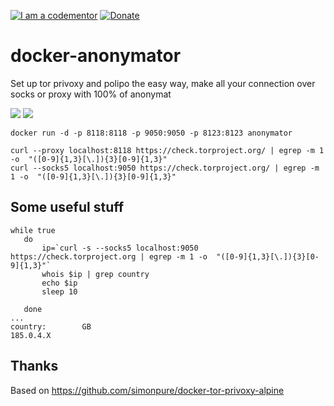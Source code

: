 <a href="https://www.codementor.io/aheddar?utm_source=github&utm_medium=button&utm_term=aheddar&utm_campaign=github"><img src="https://cdn.codementor.io/badges/i_am_a_codementor_dark.svg" alt="I am a codementor" style="max-width:100%"/></a> [![Donate](https://www.paypalobjects.com/en_US/i/btn/btn_donateCC_LG.gif)](https://www.paypal.com/cgi-bin/webscr?cmd=_s-xclick&hosted_button_id=WX4EKLLLV49WG)


# docker-anonymator

Set up tor privoxy and polipo the easy way, make all your connection over socks or proxy with 100% of anonymat 


![](https://upload.wikimedia.org/wikipedia/commons/thumb/1/15/Tor-logo-2011-flat.svg/612px-Tor-logo-2011-flat.svg.png)
![](https://www.alpinelinux.org/alpinelinux-logo.svg)

```
docker run -d -p 8118:8118 -p 9050:9050 -p 8123:8123 anonymator

curl --proxy localhost:8118 https://check.torproject.org/ | egrep -m 1 -o  "([0-9]{1,3}[\.]){3}[0-9]{1,3}" 
curl --socks5 localhost:9050 https://check.torproject.org/ | egrep -m 1 -o  "([0-9]{1,3}[\.]){3}[0-9]{1,3}" 
```
## Some useful stuff

```
while true 
   do  
       ip=`curl -s --socks5 localhost:9050 https://check.torproject.org | egrep -m 1 -o  "([0-9]{1,3}[\.]){3}[0-9]{1,3}"`
       whois $ip | grep country
       echo $ip
       sleep 10

   done
...
country:        GB
185.0.4.X
```

## Thanks

Based on https://github.com/simonpure/docker-tor-privoxy-alpine
